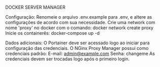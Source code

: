 DOCKER SERVER MANAGER

Configuração:
    Renomeie o arquivo .env.example para .env, e altere as configurações de acordo com sua necessidade.
    Crie uma network com nome 'proxy' no docker com o comando: docker network create proxy
    Inicie os containerês: docker-compose up -d

Dados adicionais:
    O Portainer deve ser acessado logo ao iniciar para configuração das credenciais.
    O NGinx Proxy Manager possui como credenciais padrão:
        E-mail: admin@example.com
        Senha: changeme 
    As credenciais devem ser trocadas logo após o primeiro login.